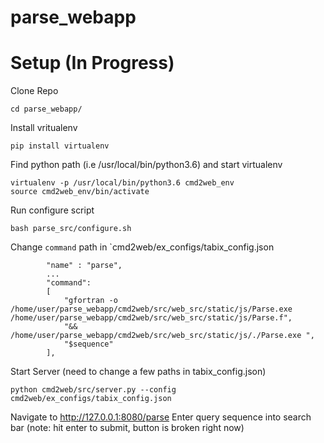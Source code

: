 # parse_webapp

# Setup (In Progress)
Clone Repo
```
cd parse_webapp/
```
Install vritualenv
```
pip install virtualenv
```
Find python path (i.e /usr/local/bin/python3.6) and start virtualenv 
```
virtualenv -p /usr/local/bin/python3.6 cmd2web_env
source cmd2web_env/bin/activate
```
Run configure script
```
bash parse_src/configure.sh 
```
Change `command` path in `cmd2web/ex_configs/tabix_config.json
```
        "name" : "parse",
        ...
        "command":
        [
            "gfortran -o /home/user/parse_webapp/cmd2web/src/web_src/static/js/Parse.exe /home/user/parse_webapp/cmd2web/src/web_src/static/js/Parse.f",
            "&& /home/user/parse_webapp/cmd2web/src/web_src/static/js/./Parse.exe ",
            "$sequence"
        ],
```
Start Server (need to change a few paths in tabix_config.json)
```
python cmd2web/src/server.py --config cmd2web/ex_configs/tabix_config.json 
```
Navigate to http://127.0.0.1:8080/parse
Enter query sequence into search bar (note: hit enter to submit, button is broken right now)
